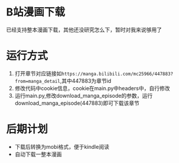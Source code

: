# B站漫画下载
已经支持整本漫画下载，其他还没研究怎么下，暂时对我来说够用了

# 运行方式
1. 打开章节对应链接如`https://manga.bilibili.com/mc25966/447883?from=manga_detail`,其中447883为章节id
2. 修改代码中cookie信息，cookie在main.py中headers中，自行修改
3. 运行main.py,修改download_manga_episode的参数，运行download_manga_episode(447883)即可下载该章节

# 后期计划
* 下载后转换为mobi格式，便于kindle阅读
* 自动下载一整本漫画
